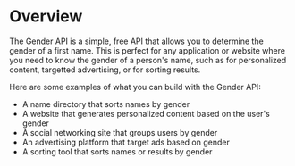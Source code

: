 # Overview

The Gender API is a simple, free API that allows you to determine the gender of a first name. This is perfect for any application or website where you need to know the gender of a person's name, such as for personalized content, targetted advertising, or for sorting results.

Here are some examples of what you can build with the Gender API:

- A name directory that sorts names by gender
- A website that generates personalized content based on the user's gender
- A social networking site that groups users by gender
- An advertising platform that target ads based on gender
- A sorting tool that sorts names or results by gender
